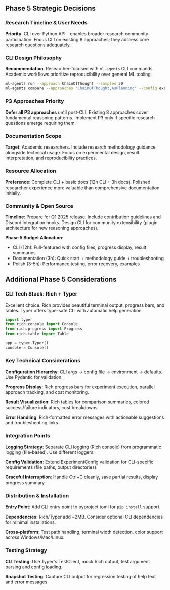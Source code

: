 ## Phase 5 Strategic Decisions

### **Research Timeline & User Needs**
**Priority**: CLI over Python API - enables broader research community participation. Focus CLI on existing 8 approaches; they address core research questions adequately.

### **CLI Design Philosophy**
**Recommendation**: Researcher-focused with `ml-agents` CLI commands. Academic workflows prioritize reproducibility over general ML tooling.

```bash
ml-agents run --approach ChainOfThought --samples 50
ml-agents compare --approaches "ChainOfThought,AsPlanning" --config experiment.yaml
```

### **P3 Approaches Priority**
**Defer all P3 approaches** until post-CLI. Existing 8 approaches cover fundamental reasoning patterns. Implement P3 only if specific research questions emerge requiring them.

### **Documentation Scope**
**Target**: Academic researchers. Include research methodology guidance alongside technical usage. Focus on experimental design, result interpretation, and reproducibility practices.

### **Resource Allocation**
**Preference**: Complete CLI + basic docs (12h CLI + 3h docs). Polished researcher experience more valuable than comprehensive documentation initially.

### **Community & Open Source**
**Timeline**: Prepare for Q1 2025 release. Include contribution guidelines and Discord integration hooks. Design CLI for community extensibility (plugin architecture for new reasoning approaches).

**Phase 5 Budget Allocation**:
- CLI (12h): Full-featured with config files, progress display, result summaries
- Documentation (3h): Quick start + methodology guide + troubleshooting
- Polish (3-5h): Performance testing, error recovery, examples

## Additional Phase 5 Considerations

### **CLI Tech Stack: Rich + Typer**
Excellent choice. Rich provides beautiful terminal output, progress bars, and tables. Typer offers type-safe CLI with automatic help generation.

```python
import typer
from rich.console import Console
from rich.progress import Progress
from rich.table import Table

app = typer.Typer()
console = Console()
```

### **Key Technical Considerations**

**Configuration Hierarchy**: CLI args → config file → environment → defaults. Use Pydantic for validation.

**Progress Display**: Rich progress bars for experiment execution, parallel approach tracking, and cost monitoring.

**Result Visualization**: Rich tables for comparison summaries, colored success/failure indicators, cost breakdowns.

**Error Handling**: Rich-formatted error messages with actionable suggestions and troubleshooting links.

### **Integration Points**

**Logging Strategy**: Separate CLI logging (Rich console) from programmatic logging (file-based). Use different loggers.

**Config Validation**: Extend ExperimentConfig validation for CLI-specific requirements (file paths, output directories).

**Graceful Interruption**: Handle Ctrl+C cleanly, save partial results, display progress summary.

### **Distribution & Installation**

**Entry Point**: Add CLI entry point to pyproject.toml for `pip install` support.

**Dependencies**: Rich/Typer add ~2MB. Consider optional CLI dependencies for minimal installations.

**Cross-platform**: Test path handling, terminal width detection, color support across Windows/Mac/Linux.

### **Testing Strategy**

**CLI Testing**: Use Typer's TestClient, mock Rich output, test argument parsing and config loading.

**Snapshot Testing**: Capture CLI output for regression testing of help text and error messages.
